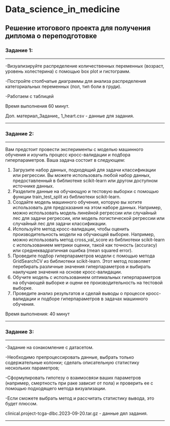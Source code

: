 # Data_science_in_medicine
## Решение итогового проекта для получения диплома о переподготовке
### Задание 1:

***
-Визуализируйте распределение количественных переменных (возраст, уровень холестерина) с помощью box plot и гистограмм.

-Постройте столбчатые диаграммы для анализа распределения категориальных переменных (пол, тип боли в груди).

-Работаем с таблицей

Время выполнения 60 минут.

Доп. материал_Задание_ 1_heart.csv - данные для задания.
***

### Задание 2:

***
Вам предстоит провести эксперименты с моделью машинного обучения и изучить процесс кросс-валидации и подбора гиперпараметров. Ваша задача состоит в следующем:
1. Загрузите набор данных, подходящий для задачи классификации или регрессии. Вы можете использовать любой набор данных, предоставленный в библиотеке scikit-learn или другом доступном источнике данных.
2. Разделите данные на обучающую и тестовую выборки с помощью функции train_test_split из библиотеки scikit-learn.
3. Создайте модель машинного обучения, которую вы хотите использовать для предсказания на этом наборе данных. Например, можно использовать модель линейной регрессии или случайный лес для задачи регрессии, или модель логистической регрессии или случайный лес для задачи классификации.
4. Используйте метод кросс-валидации, чтобы оценить производительность модели на обучающей выборке. Например, можно использовать метод cross_val_score из библиотеки scikit-learn с использованием метрики оценки, такой как точность (accuracy) или среднеквадратичная ошибка (mean squared error).
5. Проведите подбор гиперпараметров модели с помощью метода GridSearchCV из библиотеки scikit-learn. Этот метод позволяет перебирать различные значения гиперпараметров и выбирать наилучшие значения на основе кросс-валидации.
6. Обучите модель с использованием оптимальных гиперпараметров на обучающей выборке и оцени ее производительность на тестовой выборке.
7. Проведите анализ результатов и сделай выводы о процессе кросс-валидации и подборе гиперпараметров в задачах машинного обучения.

Время выполнения: 40 минут
***

### Задание 3:

***
-Задание на ознакомление с датасетом.

-Необходимо препроцессировать данные, выбрать только содержательные колонки; сделать описательную статистику нескольких параметров;

-Cформулировать гипотезу о взаимосвязи ваших параметров (например, смертность при раке зависит от пола) и проверить ее с помощью подходящего метода визуализации.

-Если сможете выбрать метод и рассчитать статистику вывода, это будет плюсом.

clinical.project-tcga-dlbc.2023-09-20.tar.gz - данные дял задания.
***
